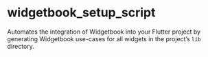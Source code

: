 # widgetbook_setup_script
Automates the integration of Widgetbook into your Flutter project by generating Widgetbook use-cases for all widgets in the project’s `lib` directory.
